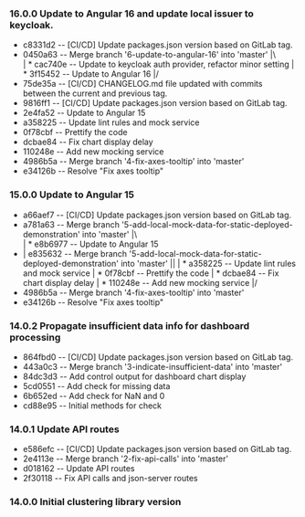 ### 16.0.0 Update to Angular 16 and update local issuer to keycloak.
* c8331d2 -- [CI/CD] Update packages.json version based on GitLab tag.
*   0450a63 -- Merge branch '6-update-to-angular-16' into 'master'
|\  
| * cac740e -- Update to keycloak auth provider, refactor minor setting
| * 3f15452 -- Update to Angular 16
|/  
* 75de35a -- [CI/CD] CHANGELOG.md file updated with commits between the current and previous tag.
* 9816ff1 -- [CI/CD] Update packages.json version based on GitLab tag.
* 2e4fa52 -- Update to Angular 15
* a358225 -- Update lint rules and mock service
* 0f78cbf -- Prettify the code
* dcbae84 -- Fix chart display delay
* 110248e -- Add new mocking service
* 4986b5a -- Merge branch '4-fix-axes-tooltip' into 'master'
* e34126b -- Resolve "Fix axes tooltip"
### 15.0.0 Update to Angular 15
* a66aef7 -- [CI/CD] Update packages.json version based on GitLab tag.
*   a781a63 -- Merge branch '5-add-local-mock-data-for-static-deployed-demonstration' into 'master'
|\  
| * e8b6977 -- Update to Angular 15
* | e835632 -- Merge branch '5-add-local-mock-data-for-static-deployed-demonstration' into 'master'
|\| 
| * a358225 -- Update lint rules and mock service
| * 0f78cbf -- Prettify the code
| * dcbae84 -- Fix chart display delay
| * 110248e -- Add new mocking service
|/  
* 4986b5a -- Merge branch '4-fix-axes-tooltip' into 'master'
* e34126b -- Resolve "Fix axes tooltip"
### 14.0.2 Propagate insufficient data info for dashboard processing
* 864fbd0 -- [CI/CD] Update packages.json version based on GitLab tag.
* 443a0c3 -- Merge branch '3-indicate-insufficient-data' into 'master'
* 84dc3d3 -- Add control output for dashboard chart display
* 5cd0551 -- Add check for missing data
* 6b652ed -- Add check for NaN and 0
* cd88e95 -- Initial methods for check
### 14.0.1 Update API routes
* e586efc -- [CI/CD] Update packages.json version based on GitLab tag.
* 2e4113e -- Merge branch '2-fix-api-calls' into 'master'
* d018162 -- Update API routes
* 2f30118 -- Fix API calls and json-server routes
### 14.0.0 Initial clustering library version
